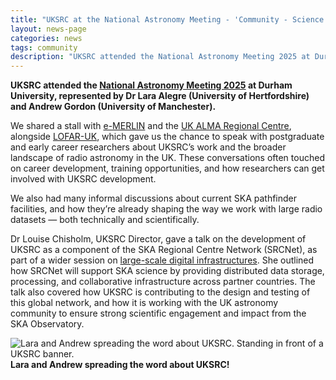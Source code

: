 ```yaml
---
title: "UKSRC at the National Astronomy Meeting - 'Community - Science Through Connection' "
layout: news-page
categories: news
tags: community
description: "UKSRC attended the National Astronomy Meeting 2025 at Durham University, represented by Dr Lara Alegre (University of Hertfordshire) and Andrew Gordon (University of Manchester)."
---
```

**UKSRC attended the [National Astronomy Meeting 2025](https://conference.astro.dur.ac.uk/event/7/) at Durham University, represented by Dr Lara Alegre (University of Hertfordshire) and Andrew Gordon (University of Manchester).**

We shared a stall with [e-MERLIN](https://www.e-merlin.ac.uk/) and the [UK ALMA Regional Centre](https://www.alma.ac.uk/), alongside [LOFAR-UK](https://www.lofar-uk.org/), which gave us the chance to speak with postgraduate and early career researchers about UKSRC’s work and the broader landscape of radio astronomy in the UK. These conversations often touched on career development, training opportunities, and how researchers can get involved with UKSRC development.

We also had many informal discussions about current SKA pathfinder facilities, and how they’re already shaping the way we work with large radio datasets — both technically and scientifically.

Dr Louise Chisholm, UKSRC Director, gave a talk on the development of UKSRC as a component of the SKA Regional Centre Network (SRCNet), as part of a wider session on [large-scale digital infrastructures](https://conference.astro.dur.ac.uk/event/7/sessions/79/#20250707). She outlined how SRCNet will support SKA science by providing distributed data storage, processing, and collaborative infrastructure across partner countries. The talk also covered how UKSRC is contributing to the design and testing of this global network, and how it is working with the UK astronomy community to ensure strong scientific engagement and impact from the SKA Observatory.

![Lara and Andrew spreading the word about UKSRC. Standing in front of a UKSRC banner.](https://www.uksrc.org/assets/images/news/uksrc-nam2025.jpeg)
**Lara and Andrew spreading the word about UKSRC!**

